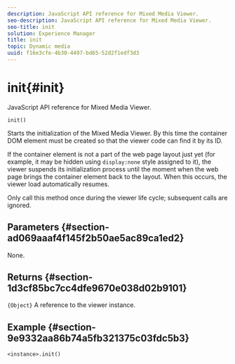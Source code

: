 ```yaml
---
description: JavaScript API reference for Mixed Media Viewer.
seo-description: JavaScript API reference for Mixed Media Viewer.
seo-title: init
solution: Experience Manager
title: init
topic: Dynamic media
uuid: f16e3cfe-4b30-4497-bd65-52d2f1edf3d3
---
```


# init{#init}

JavaScript API reference for Mixed Media Viewer.

 `init()`

Starts the initialization of the Mixed Media Viewer. By this time the container DOM element must be created so that the viewer code can find it by its ID.

If the container element is not a part of the web page layout just yet (for example, it may be hidden using `display:none` style assigned to it), the viewer suspends its initialization process until the moment when the web page brings the container element back to the layout. When this occurs, the viewer load automatically resumes.

Only call this method once during the viewer life cycle; subsequent calls are ignored.

## Parameters {#section-ad069aaaf4f145f2b50ae5ac89ca1ed2}

None.

## Returns {#section-1d3cf85bc7cc4dfe9670e038d02b9101}

`{Object}` A reference to the viewer instance.

## Example {#section-9e9332aa86b74a5fb321375c03fdc5b3}

```
<instance>.init()
```

